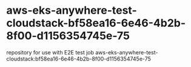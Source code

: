 # aws-eks-anywhere-test-cloudstack-bf58ea16-6e46-4b2b-8f00-d1156354745e-75
repository for use with E2E test job aws-eks-anywhere-test-cloudstack:bf58ea16-6e46-4b2b-8f00-d1156354745e-75
